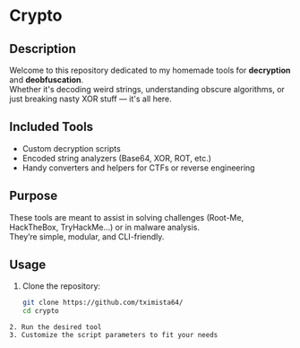#  Crypto

##  Description

Welcome to this repository dedicated to my homemade tools for **decryption** and **deobfuscation**.  
Whether it's decoding weird strings, understanding obscure algorithms, or just breaking nasty XOR stuff — it's all here.

##  Included Tools

- Custom decryption scripts
- Encoded string analyzers (Base64, XOR, ROT, etc.)
- Handy converters and helpers for CTFs or reverse engineering

##  Purpose

These tools are meant to assist in solving challenges (Root-Me, HackTheBox, TryHackMe…) or in malware analysis.  
They’re simple, modular, and CLI-friendly.

##  Usage

1. Clone the repository:
   ```bash
   git clone https://github.com/tximista64/
   cd crypto
```
2. Run the desired tool
3. Customize the script parameters to fit your needs

